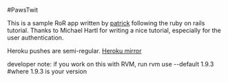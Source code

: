 #PawsTwit

This is a sample RoR app written by [patrick](http://onpaws.com/) following the ruby on rails tutorial. Thanks to Michael Hartl for writing a nice tutorial, especially for the user authentication.

Heroku pushes are semi-regular. 
[Heroku mirror](pawstwit.heroku.com)

developer note:
if you work on this with RVM, run
rvm use --default 1.9.3
		#where 1.9.3 is your version
